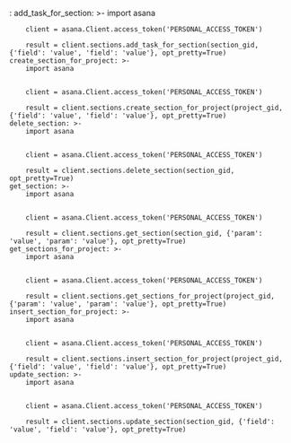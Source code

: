 : 
    add_task_for_section: >-
        import asana


        client = asana.Client.access_token('PERSONAL_ACCESS_TOKEN')

        result = client.sections.add_task_for_section(section_gid, {'field': 'value', 'field': 'value'}, opt_pretty=True)
    create_section_for_project: >-
        import asana


        client = asana.Client.access_token('PERSONAL_ACCESS_TOKEN')

        result = client.sections.create_section_for_project(project_gid, {'field': 'value', 'field': 'value'}, opt_pretty=True)
    delete_section: >-
        import asana


        client = asana.Client.access_token('PERSONAL_ACCESS_TOKEN')

        result = client.sections.delete_section(section_gid, opt_pretty=True)
    get_section: >-
        import asana


        client = asana.Client.access_token('PERSONAL_ACCESS_TOKEN')

        result = client.sections.get_section(section_gid, {'param': 'value', 'param': 'value'}, opt_pretty=True)
    get_sections_for_project: >-
        import asana


        client = asana.Client.access_token('PERSONAL_ACCESS_TOKEN')

        result = client.sections.get_sections_for_project(project_gid, {'param': 'value', 'param': 'value'}, opt_pretty=True)
    insert_section_for_project: >-
        import asana


        client = asana.Client.access_token('PERSONAL_ACCESS_TOKEN')

        result = client.sections.insert_section_for_project(project_gid, {'field': 'value', 'field': 'value'}, opt_pretty=True)
    update_section: >-
        import asana


        client = asana.Client.access_token('PERSONAL_ACCESS_TOKEN')

        result = client.sections.update_section(section_gid, {'field': 'value', 'field': 'value'}, opt_pretty=True)
